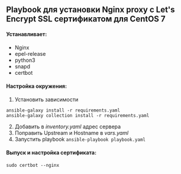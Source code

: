 ## Playbook для установки Nginx proxy с Let's Encrypt SSL сертификатом для CentOS 7
#### Устанавливает:
* Nginx
* epel-release
* python3
* snapd
* certbot

#### Настройка окружения:
1. Установить зависимости  
```
ansible-galaxy install -r requirements.yaml  
ansible-galaxy collection install -r requirements.yaml
```
2. Добавить в *inventory.yaml* адрес сервера
2. Поправить Upstream и Hostname в *vars.yaml*
3. Запустить playbook `ansible-playbook playbook.yaml`

#### Выпуск и настройка сертификата:
```
sudo certbot --nginx
```